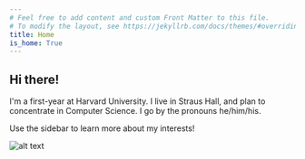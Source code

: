 ```yaml
---
# Feel free to add content and custom Front Matter to this file.
# To modify the layout, see https://jekyllrb.com/docs/themes/#overriding-theme-defaults
title: Home
is_home: True
---
```

## Hi there!
I'm a first-year at Harvard University. I live in Straus Hall, and plan to concentrate in Computer Science. I go by the pronouns he/him/his.

Use the sidebar to learn more about my interests!

![alt text](img/violin_tie.jpg)
